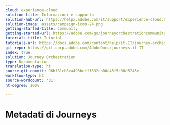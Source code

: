 ```yaml
---
cloud: experience-cloud
solution-title: Informazioni e supporto
solution-hub-url: https://helpx.adobe.com/it/support/experience-cloud.html
solution-image: assets/campaign-icon-24.png
getting-started-title: Community
getting-started-url: https://adobe.com/go/journeyorchestrationcommunity
tutorials-title: Tutorial
tutorials-url: https://docs.adobe.com/content/help/it-IT/journey-orchestration-learn/tutorials/understanding-journey-orchestration.html
git-repo: https://git.corp.adobe.com/AdobeDocs/journeys.it-IT
index: true
solution: Journey Orchestration
type: Documentation
translation-type: ht
source-git-commit: 96bf81cb8ea493befff332cb00e45f5c00c5245e
workflow-type: ht
source-wordcount: '31'
ht-degree: 100%

---
```



# Metadati di Journeys
